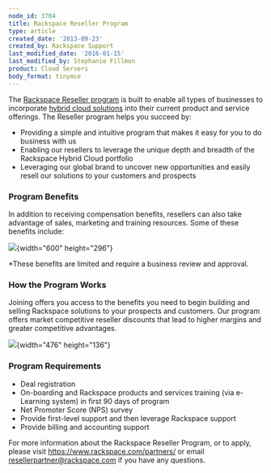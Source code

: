 ```yaml
---
node_id: 3704
title: Rackspace Reseller Program
type: article
created_date: '2013-09-23'
created_by: Rackspace Support
last_modified_date: '2016-01-15'
last_modified_by: Stephanie Fillmon
product: Cloud Servers
body_format: tinymce
---
```


The [Rackspace Reseller program](https://www.rackspace.com/partners/) is
built to enable all types of businesses to incorporate [hybrid cloud
solutions](http://www.rackspace.com/cloud/hybrid/) into their current
product and service offerings. The Reseller program helps you succeed
by:

-   Providing a simple and intuitive program that makes it easy for you
    to do business with us
-   Enabling our resellers to leverage the unique depth and breadth of
    the Rackspace Hybrid Cloud portfolio
-   Leveraging our global brand to uncover new opportunities and easily
    resell our solutions to your customers and prospects

### Program Benefits

In addition to receiving compensation benefits, resellers can also take
advantage of sales, marketing and training resources. Some of these
benefits include:

![](https://8026b2e3760e2433679c-fffceaebb8c6ee053c935e8915a3fbe7.ssl.cf2.rackcdn.com/field/image/Reseller_Prog_Collateral_Update-1a.png){width="600"
height="296"}

\*These benefits are limited and require a business review and approval.

### How the Program Works

Joining offers you access to the benefits you need to begin building and
selling Rackspace solutions to your prospects and customers. Our program
offers market competitive reseller discounts that lead to higher margins
and greater competitive advantages.

![](https://8026b2e3760e2433679c-fffceaebb8c6ee053c935e8915a3fbe7.ssl.cf2.rackcdn.com/field/image/Reseller_Prog_Collateral_Update-2a.png){width="476"
height="136"}

### Program Requirements

-   Deal registration
-   On-boarding and Rackspace products and services training (via
    e-Learning system) in first 90 days of program
-   Net Promoter Score (NPS) survey
-   Provide first-level support and then leverage Rackspace support
-   Provide billing and accounting support

For more information about the Rackspace Reseller Program, or to apply,
please visit <https://www.rackspace.com/partners/> or email
<resellerpartner@rackspace.com> if you have any questions.


